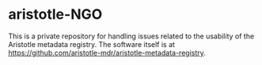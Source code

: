 # aristotle-NGO
This is a private repository for handling issues related to the usability of the Aristotle metadata registry. The software itself is at https://github.com/aristotle-mdr/aristotle-metadata-registry. 
